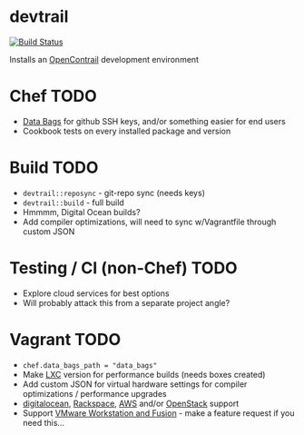 # devtrail  

[![Build Status](https://secure.travis-ci.org/routelastresort/cookbook-devtrail.png)](http://travis-ci.org/routelastresort/cookbook-devtrail)

Installs an [OpenContrail](http://opencontrail.org) development environment

# Chef TODO

* [Data Bags](http://docs.opscode.com/essentials_data_bags.html) for github SSH keys, and/or something easier for end users
* Cookbook tests on every installed package and version

# Build TODO

* `devtrail::reposync` - git-repo sync (needs keys)
* `devtrail::build` - full build
* Hmmmm, Digital Ocean builds?
* Add compiler optimizations, will need to sync w/Vagrantfile through custom JSON

# Testing / CI (non-Chef) TODO

* Explore cloud services for best options
* Will probably attack this from a separate project angle?

# Vagrant TODO

* `chef.data_bags_path = "data_bags"`
* Make [LXC](https://github.com/fgrehm/vagrant-lxc) version for performance builds (needs boxes created)
* Add custom JSON for virtual hardware settings for compiler optimizations / performance upgrades
* [digitalocean](https://github.com/smdahlen/vagrant-digitalocean), [Rackspace](https://github.com/mitchellh/vagrant-rackspace), [AWS](https://github.com/mitchellh/vagrant-aws) and/or [OpenStack](https://github.com/cloudbau/vagrant-openstack-plugin) support
* Support [VMware Workstation and Fusion](http://www.vagrantup.com/vmware) - make a feature request if you need this...